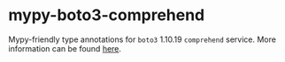 # mypy-boto3-comprehend

Mypy-friendly type annotations for `boto3` 1.10.19 `comprehend` service.
More information can be found [here](https://github.com/vemel/mypy_boto3).